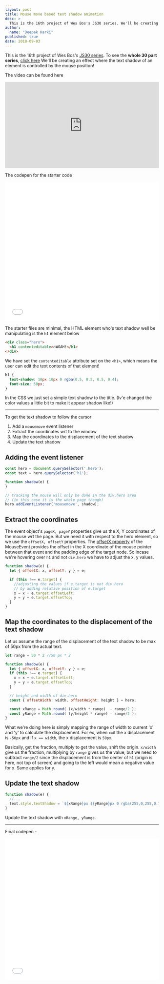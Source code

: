 ```yaml
---
layout: post
title: Mouse move based text shadow animation
desc: >
  This is the 16th project of Wes Bos's JS30 series. We'll be creating an effect where the text shadow of an element is controlled by the mouse position!
author:
  name: "Deepak Karki"
published: true
date: 2018-09-03
---
```



This is the 16th project of Wes Bos's [JS30 series](https://javascript30.com/friend/DISCOVERDEV). To see the **whole 30 part series**, [click here](../)
We'll be creating an effect where the text shadow of an element is controlled by the mouse position!

The video can be found here

<style>.embed-container { position: relative; padding-bottom: 56.25%; height: 0; overflow: hidden; max-width: 100%; } .embed-container iframe, .embed-container object, .embed-container embed { position: absolute; top: 0; left: 0; width: 100%; height: 100%; }</style><div class='embed-container'><iframe src='https://www.youtube.com/embed/zaz9gLI-Xac' frameborder='0' allowfullscreen></iframe></div>

The codepen for the starter code

<iframe height='457' scrolling='no' title='JS30-16-TextShadow-a' src='//codepen.io/deepakkarki/embed/XYYpdL/?height=407&theme-id=dark&default-tab=css,result&embed-version=2' frameborder='no' allowtransparency='true' allowfullscreen='true' style='width: 100%;'>See the Pen <a href='https://codepen.io/deepakkarki/pen/XYYpdL/'>JS30-16-TextShadow-a</a> by Deepak Karki (<a href='https://codepen.io/deepakkarki'>@deepakkarki</a>) on <a href='https://codepen.io'>CodePen</a>.
</iframe>


The starter files are minimal, the HTML element who's text shadow well be manipulating is the `h1` element below

```html
<div class="hero">
  <h1 contenteditable>🔥WOAH!</h1>
</div>
```

We have set the `contenteditable` attribute set on the `<h1>`, which means the user can edit the text contents of that element!

```css
h1 {
  text-shadow: 10px 10px 0 rgba(0.5, 0.5, 0.5, 0.4);
  font-size: 50px;
}
```

In the CSS we just set a simple text shadow to the title. (Iv'e changed the color values a little bit to make it appear shadow like!)

------

To get the text shadow to follow the cursor

1. Add a `mousemove` event listener
2. Extract the coordinates wrt to the window
3. Map the coordinates to the displacement of the text shadow
4. Update the text shadow


## Adding the event listener

```js
const hero = document.querySelector('.hero');
const text = hero.querySelector('h1');

function shadow(e) {
}

// tracking the mouse will only be done in the div.hero area
// (in this case it is the whole page though)
hero.addEventListener('mousemove', shadow);
```

## Extract the coordinates

The event object's `pageX, pageY` properties give us the X, Y coordinates of the mouse wrt the page. But we need it with respect to the hero element, so we use the `offsetX, offsetY` properties. The [offsetX property](https://developer.mozilla.org/en-US/docs/Web/API/MouseEvent/offsetX) of the MouseEvent provides the offset in the X coordinate of the mouse pointer between that event and the padding edge of the target node. So incase we're hovering over `h1` and not `div.hero` we have to adjust the x, y values.

```js
function shadow(e) {
  let { offsetX: x, offsetY: y } = e;

  if (this !== e.target) {
    //adjusting the values if e.target is not div.hero
    // by adding relative position of e.target
    x = x + e.target.offsetLeft;
    y = y + e.target.offsetTop;
  }
}
```

## Map the coordinates to the displacement of the text shadow

Let us assume the range of the displacement of the text shadow to be max of 50px from the actual text.

```js
let range = 50 * 2 //50 px * 2

function shadow(e) {
  let { offsetX: x, offsetY: y } = e;
  if (this !== e.target) {
    x = x + e.target.offsetLeft;
    y = y + e.target.offsetTop;
  }

  // height and width of div.hero
  const { offsetWidth: width, offsetHeight: height } = hero;

  const xRange = Math.round( (x/width * range)  - range/2 );
  const yRange = Math.round( (y/height * range) - range/2 );
}
```

What we're doing here is simply mapping the range of width to current 'x' and 'y' to calculate the displacement. For ex, when `x=0` the x displacement is `-50px` and if `x == width`, the x displacement is `50px`. 

Basically, get the fraction, multiply to get the value, shift the origin. `x/width` give us the fraction, multiplying by `range` gives us the value, but we need to subtract `range/2` since the displacement is from the center of `h1` (origin is here, not top of screen) and going to the left would mean a negative value for x. Same applies for y.


## Update the text shadow

```js
function shadow(e) {
  //...
  text.style.textShadow = `${xRange}px ${yRange}px 0 rgba(255,0,255,0.7)`;
}
```

Update the text shadow with `xRange, yRange`.

-----

Final codepen -

<iframe height='465' scrolling='no' title='JS30-16-TextShadow-b' src='//codepen.io/deepakkarki/embed/pKKeJo/?height=265&theme-id=dark&default-tab=js,result&embed-version=2' frameborder='no' allowtransparency='true' allowfullscreen='true' style='width: 100%;'>See the Pen <a href='https://codepen.io/deepakkarki/pen/pKKeJo/'>JS30-16-TextShadow-b</a> by Deepak Karki (<a href='https://codepen.io/deepakkarki'>@deepakkarki</a>) on <a href='https://codepen.io'>CodePen</a>.
</iframe>